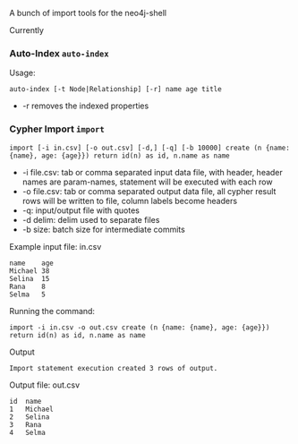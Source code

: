 A bunch of import tools for the neo4j-shell

Currently

### Auto-Index `auto-index`

Usage:

`auto-index [-t Node|Relationship] [-r] name age title` 

- -r removes the indexed properties

### Cypher Import `import`

`import [-i in.csv] [-o out.csv] [-d,] [-q] [-b 10000] create (n {name: {name}, age: {age}}) return id(n) as id, n.name as name`

- -i file.csv: tab or comma separated input data file, with header, header names are param-names, statement will be executed with each row
- -o file.csv: tab or comma separated output data file, all cypher result rows will be written to file, column labels become headers
- -q: input/output file with quotes
- -d delim: delim used to separate files
- -b size: batch size for intermediate commits

Example input file: in.csv

````
name	age
Michael	38
Selina	15
Rana	8
Selma	5
````

Running the command:

`import -i in.csv -o out.csv create (n {name: {name}, age: {age}}) return id(n) as id, n.name as name`

Output

`Import statement execution created 3 rows of output.`

Output file: out.csv

````
id	name
1	Michael
2	Selina
3	Rana
4	Selma
````
